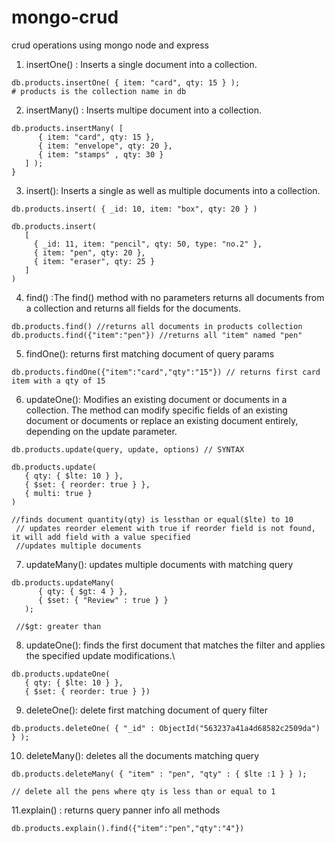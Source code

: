 # mongo-crud
crud operations using mongo node and express

1. insertOne() : Inserts a single document into a collection.
```
db.products.insertOne( { item: "card", qty: 15 } ); 
# products is the collection name in db
```
2. insertMany() : Inserts multipe document into a collection.

```
db.products.insertMany( [
      { item: "card", qty: 15 },
      { item: "envelope", qty: 20 },
      { item: "stamps" , qty: 30 }
   ] );
} 
```
3. insert(): Inserts a single as well as multiple documents into a collection.
```
db.products.insert( { _id: 10, item: "box", qty: 20 } )

db.products.insert(
   [
     { _id: 11, item: "pencil", qty: 50, type: "no.2" },
     { item: "pen", qty: 20 },
     { item: "eraser", qty: 25 }
   ]
)
```

4. find() :The find() method with no parameters returns all documents from a collection and returns all fields for the documents.
```
db.products.find() //returns all documents in products collection
db.products.find({"item":"pen"}) //returns all "item" named "pen"
```
5. findOne(): returns first matching document of query params
```
db.products.findOne({"item":"card","qty":"15"}) // returns first card item with a qty of 15
```
6. updateOne(): Modifies an existing document or documents in a collection. The method can modify specific fields of an existing document or documents or replace an existing document entirely, depending on the update parameter.
```
db.products.update(query, update, options) // SYNTAX

db.products.update(
   { qty: { $lte: 10 } }, 
   { $set: { reorder: true } },
   { multi: true } 
)

//finds document quantity(qty) is lessthan or equal($lte) to 10
 // updates reorder element with true if reorder field is not found, it will add field with a value specified
 //updates multiple documents

```
7. updateMany(): updates multiple documents with matching query
```
db.products.updateMany(
      { qty: { $gt: 4 } }, 
      { $set: { "Review" : true } }
   );
   
 //$gt: greater than
```
8. updateOne(): finds the first document that matches the filter and applies the specified update modifications.\
```
db.products.updateOne(
   { qty: { $lte: 10 } }, 
   { $set: { reorder: true } })
```
9. deleteOne(): delete first matching document of query filter

```
db.products.deleteOne( { "_id" : ObjectId("563237a41a4d68582c2509da") } );
```

10. deleteMany(): deletes all the documents matching query

```
db.products.deleteMany( { "item" : "pen", "qty" : { $lte :1 } } );

// delete all the pens where qty is less than or equal to 1

```
11.explain() : returns query panner info all methods

```
db.products.explain().find({"item":"pen","qty":"4"})
```


